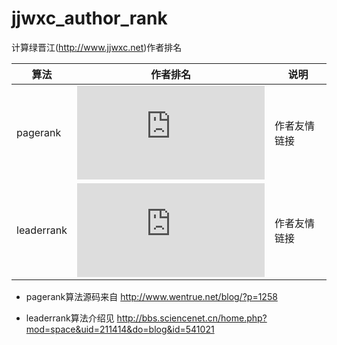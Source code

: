jjwxc_author_rank
=================
计算绿晋江(http://www.jjwxc.net)作者排名


| 算法 | 作者排名 | 说明 |
| ---- | -------- | ---- |
| pagerank | ![查看排名](https://raw.github.com/abbypan/jjwxc_author_rank/master/author_pagerank_view.md) | 作者友情链接
| leaderrank | ![查看排名](https://raw.github.com/abbypan/jjwxc_author_rank/master/author_leaderrank_view.md) | 作者友情链接


* pagerank算法源码来自 http://www.wentrue.net/blog/?p=1258

* leaderrank算法介绍见 http://bbs.sciencenet.cn/home.php?mod=space&uid=211414&do=blog&id=541021

